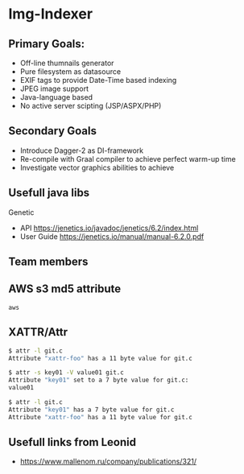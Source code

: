 # Img-Indexer

## Primary Goals:
* Off-line thumnails generator
* Pure filesystem as datasource
* EXIF tags to provide Date-Time based indexing
* JPEG image support
* Java-language based
* No active server scipting (JSP/ASPX/PHP)

## Secondary Goals
* Introduce Dagger-2 as DI-framework
* Re-compile with Graal compiler to achieve perfect warm-up time
* Investigate vector graphics abilities to achieve 

## Usefull java libs
Genetic
* API https://jenetics.io/javadoc/jenetics/6.2/index.html
* User Guide https://jenetics.io/manual/manual-6.2.0.pdf

## Team members


## AWS s3 md5 attribute
```
aws 
```

## XATTR/Attr

```bash
$ attr -l git.c
Attribute "xattr-foo" has a 11 byte value for git.c

$ attr -s key01 -V value01 git.c
Attribute "key01" set to a 7 byte value for git.c:
value01

$ attr -l git.c
Attribute "key01" has a 7 byte value for git.c
Attribute "xattr-foo" has a 11 byte value for git.c
```

## Usefull links from Leonid
* https://www.mallenom.ru/company/publications/321/
